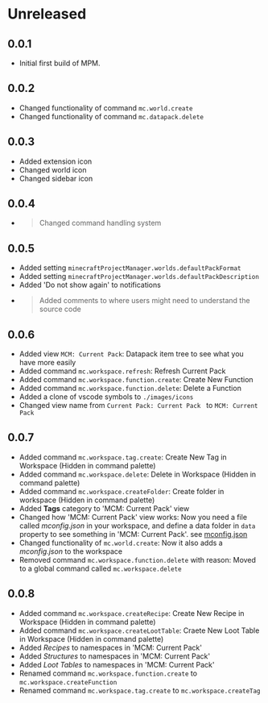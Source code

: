 # Unreleased

## 0.0.1
* Initial first build of MPM.

## 0.0.2
* Changed functionality of command `mc.world.create`
* Changed functionality of command `mc.datapack.delete`

## 0.0.3
* Added extension icon
* Changed world icon
* Changed sidebar icon

## 0.0.4
* > Changed command handling system

## 0.0.5
* Added setting `minecraftProjectManager.worlds.defaultPackFormat`
* Added setting `minecraftProjectManager.worlds.defaultPackDescription`
* Added 'Do not show again' to notifications
* > Added comments to where users might need to understand the source code 

## 0.0.6
* Added view `MCM: Current Pack`: Datapack item tree to see what you have more easily
* Added command `mc.workspace.refresh`: Refresh Current Pack
* Added command `mc.workspace.function.create`: Create New Function
* Added command `mc.workspace.function.delete`: Delete a Function
* Added a clone of vscode symbols to `./images/icons`
* Changed view name from `Current Pack: Current Pack ` to `MCM: Current Pack`

## 0.0.7
* Added command `mc.workspace.tag.create`: Create New Tag in Workspace (Hidden in command palette)
* Added command `mc.workspace.delete`: Delete in Workspace (Hidden in command palette)
* Added command `mc.workspace.createFolder`: Create folder in workspace (Hidden in command palette)
* Added **Tags** category to 'MCM: Current Pack' view
* Changed how 'MCM: Current Pack' view works: Now you need a file called *mconfig.json* in your workspace, and define a data folder in `data` property to see something in 'MCM: Current Pack'. see [mconfig.json](./docs/mconfig.md)
* Changed functionality of `mc.world.create`: Now it also adds a *mconfig.json* to the workspace
* Removed command `mc.workspace.function.delete` with reason: Moved to a global command called `mc.workspace.delete`

## 0.0.8
* Added command `mc.workspace.createRecipe`: Create New Recipe in Workspace (Hidden in command palette)
* Added command `mc.workspace.createLootTable`: Craete New Loot Table in Workspace (Hidden in command palette)
* Added *Recipes* to namespaces in 'MCM: Current Pack' 
* Added *Structures* to namespaces in 'MCM: Current Pack' 
* Added *Loot Tables* to namespaces in 'MCM: Current Pack' 
* Renamed command `mc.workspace.function.create` to `mc.workspace.createFunction`
* Renamed command `mc.workspace.tag.create` to `mc.workspace.createTag`